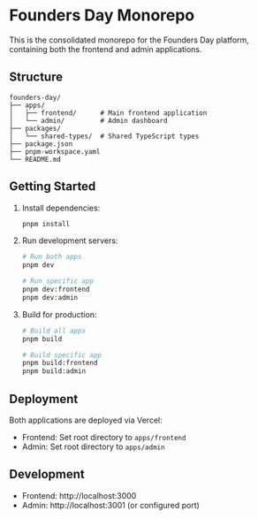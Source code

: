 # Founders Day Monorepo

This is the consolidated monorepo for the Founders Day platform, containing both the frontend and admin applications.

## Structure

```
founders-day/
├── apps/
│   ├── frontend/      # Main frontend application
│   └── admin/         # Admin dashboard
├── packages/
│   └── shared-types/  # Shared TypeScript types
├── package.json
├── pnpm-workspace.yaml
└── README.md
```

## Getting Started

1. Install dependencies:
   ```bash
   pnpm install
   ```

2. Run development servers:
   ```bash
   # Run both apps
   pnpm dev

   # Run specific app
   pnpm dev:frontend
   pnpm dev:admin
   ```

3. Build for production:
   ```bash
   # Build all apps
   pnpm build

   # Build specific app
   pnpm build:frontend
   pnpm build:admin
   ```

## Deployment

Both applications are deployed via Vercel:
- Frontend: Set root directory to `apps/frontend`
- Admin: Set root directory to `apps/admin`

## Development

- Frontend: http://localhost:3000
- Admin: http://localhost:3001 (or configured port)
